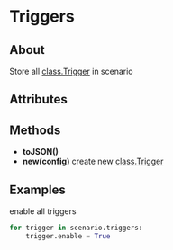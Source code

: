 # Triggers

## About

Store all [class.Trigger](trigger.md) in scenario

## Attributes

## Methods

- **toJSON()**
- **new(config)** create new [class.Trigger](trigger.md)

## Examples

enable all triggers

```python
for trigger in scenario.triggers:
    trigger.enable = True
```

